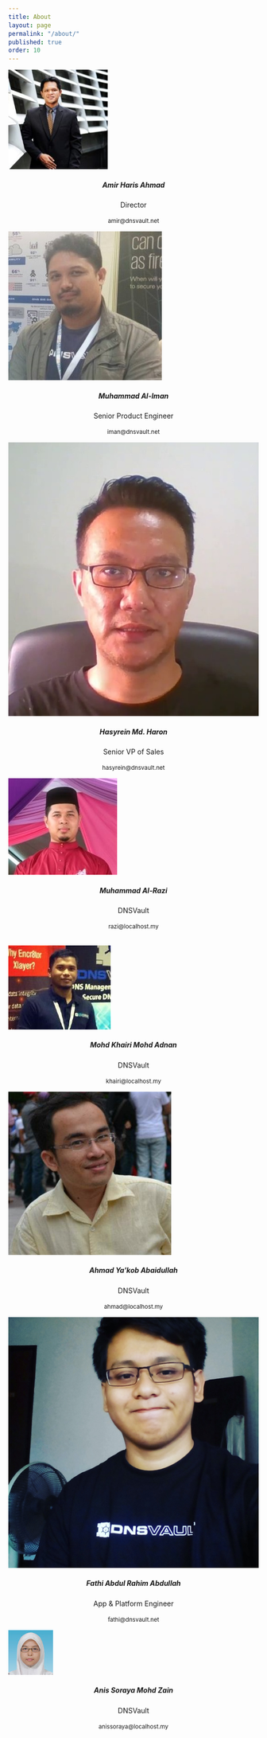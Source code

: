 ```yaml
---
title: About
layout: page
permalink: "/about/"
published: true
order: 10
---
```

<div class="container">
  <div class="card-deck">
    <div class="card" style="border: 0;">
      <div class="pic-container pic-medium pic-circle">
        <img class="pic" src="/assets/images/about/amir.jpg" alt="">
        <div class="pic-overlay">
            <a href="" target="_blank"><i class="fa fa-facebook-square" aria-hidden="true"></i></a>
            <a href="" target="_blank"><i class="fa fa-github-square" aria-hidden="true"></i></a>
            <a href="https://my.linkedin.com/in/amirharis" target="_blank"><i class="fa fa-linkedin-square" aria-hidden="true"></i></a>
            <a href="" target="_blank"><i class="fa fa-twitter-square" aria-hidden="true"></i></a>
        </div>
      </div>
      <div class="card-body" style="text-align: center;">
        <h5 class="card-title">Amir Haris Ahmad</h5>
        <p class="card-text">Director</p>
        <p class="card-text"><a><i class="fa fa-envelope-o" aria-hidden="true"></i></a><small class="text-muted"> amir@dnsvault.net</small></p>
      </div>
    </div>
    <div class="card" style="border: 0;">
      <div class="pic-container pic-medium pic-circle">
        <img class="pic" src="/assets/images/about/iman.jpg" alt="">
        <div class="pic-overlay">
            <a href="http://www.facebook.com" target="_blank"><i class="fa fa-facebook-square" aria-hidden="true"></i></a>
            <a href="http://www.github.com" target="_blank"><i class="fa fa-github-square" aria-hidden="true"></i></a>
            <a href="http://www.linkedin.com" target="_blank"><i class="fa fa-linkedin-square" aria-hidden="true"></i></a>
            <a href="http://www.twitter.com" target="_blank"><i class="fa fa-twitter-square" aria-hidden="true"></i></a>
        </div>
      </div>
      <div class="card-body" style="text-align: center;">
        <h5 class="card-title">Muhammad Al-Iman</h5>
        <p class="card-text">Senior Product Engineer</p>
        <p class="card-text"><a><i class="fa fa-envelope-o" aria-hidden="true"></i></a><small class="text-muted"> iman@dnsvault.net</small></p>
      </div>
    </div>
    <div class="card" style="border: 0;">
      <div class="pic-container pic-medium pic-circle">
        <img class="pic" src="/assets/images/about/hasyrein.jpg" alt="">
        <div class="pic-overlay">
            <a href="http://www.facebook.com" target="_blank"><i class="fa fa-facebook-square" aria-hidden="true"></i></a>
            <a href="http://www.github.com" target="_blank"><i class="fa fa-github-square" aria-hidden="true"></i></a>
            <a href="http://www.linkedin.com" target="_blank"><i class="fa fa-linkedin-square" aria-hidden="true"></i></a>
            <a href="http://www.twitter.com" target="_blank"><i class="fa fa-twitter-square" aria-hidden="true"></i></a>
        </div>
      </div>
      <div class="card-body" style="text-align: center;">
        <h5 class="card-title">Hasyrein Md. Haron</h5>
        <p class="card-text">Senior VP of Sales</p>
        <p class="card-text"><a><i class="fa fa-envelope-o" aria-hidden="true"></i></a><small class="text-muted"> hasyrein@dnsvault.net</small></p>
      </div>
    </div>
    <div class="card" style="border: 0;">
      <div class="pic-container pic-medium pic-circle">
        <img class="pic" src="/assets/images/about/razi.jpg" alt="">
        <div class="pic-overlay">
            <a href="http://www.facebook.com" target="_blank"><i class="fa fa-facebook-square" aria-hidden="true"></i></a>
            <a href="http://www.github.com" target="_blank"><i class="fa fa-github-square" aria-hidden="true"></i></a>
            <a href="http://www.linkedin.com" target="_blank"><i class="fa fa-linkedin-square" aria-hidden="true"></i></a>
            <a href="http://www.twitter.com" target="_blank"><i class="fa fa-twitter-square" aria-hidden="true"></i></a>
        </div>
      </div>
      <div class="card-body" style="text-align: center;">
        <h5 class="card-title">Muhammad Al-Razi</h5>
        <p class="card-text">DNSVault</p>
        <p class="card-text"><a><i class="fa fa-envelope-o" aria-hidden="true"></i></a><small class="text-muted"> razi@localhost.my</small></p>
      </div>
    </div>
  </div>
  <br>
  <div class="card-deck">
    <div class="card" style="border: 0;">
      <div class="pic-container pic-medium pic-circle">
        <img class="pic" src="/assets/images/about/khairi.jpg" alt="">
        <div class="pic-overlay">
            <a href="http://www.facebook.com" target="_blank"><i class="fa fa-facebook-square" aria-hidden="true"></i></a>
            <a href="http://www.github.com" target="_blank"><i class="fa fa-github-square" aria-hidden="true"></i></a>
            <a href="http://www.linkedin.com" target="_blank"><i class="fa fa-linkedin-square" aria-hidden="true"></i></a>
            <a href="http://www.twitter.com" target="_blank"><i class="fa fa-twitter-square" aria-hidden="true"></i></a>
        </div>
      </div>
      <div class="card-body" style="text-align: center;">
        <h5 class="card-title">Mohd Khairi Mohd Adnan</h5>
        <p class="card-text">DNSVault</p>
        <p class="card-text"><a><i class="fa fa-envelope-o" aria-hidden="true"></i></a><small class="text-muted"> khairi@localhost.my</small></p>
      </div>
    </div>
    <div class="card" style="border: 0;">
      <div class="pic-container pic-medium pic-circle">
        <img class="pic" src="/assets/images/about/yakob.png" alt="">
        <div class="pic-overlay">
            <a href="http://www.facebook.com" target="_blank"><i class="fa fa-facebook-square" aria-hidden="true"></i></a>
            <a href="http://www.github.com" target="_blank"><i class="fa fa-github-square" aria-hidden="true"></i></a>
            <a href="http://www.linkedin.com" target="_blank"><i class="fa fa-linkedin-square" aria-hidden="true"></i></a>
            <a href="http://www.twitter.com" target="_blank"><i class="fa fa-twitter-square" aria-hidden="true"></i></a>
        </div>
      </div>
      <div class="card-body" style="text-align: center;">
        <h5 class="card-title">Ahmad Ya'kob Abaidullah</h5>
        <p class="card-text">DNSVault</p>
        <p class="card-text"><a><i class="fa fa-envelope-o" aria-hidden="true"></i></a><small class="text-muted"> ahmad@localhost.my</small></p>
      </div>
    </div>
    <div class="card" style="border: 0;">
      <div class="pic-container pic-medium pic-circle">
        <img class="pic" src="/assets/images/about/fathi.jpg" alt="">
        <div class="pic-overlay">
            <a href="http://www.facebook.com" target="_blank"><i class="fa fa-facebook-square" aria-hidden="true"></i></a>
            <a href="http://www.github.com" target="_blank"><i class="fa fa-github-square" aria-hidden="true"></i></a>
            <a href="http://www.linkedin.com" target="_blank"><i class="fa fa-linkedin-square" aria-hidden="true"></i></a>
            <a href="http://www.twitter.com" target="_blank"><i class="fa fa-twitter-square" aria-hidden="true"></i></a>
        </div>
      </div>
      <div class="card-body" style="text-align: center;">
        <h5 class="card-title">Fathi Abdul Rahim Abdullah</h5>
        <p class="card-text">App & Platform Engineer</p>
        <p class="card-text"><a><i class="fa fa-envelope-o" aria-hidden="true"></i></a><small class="text-muted"> fathi@dnsvault.net</small></p>
      </div>
    </div>
    <div class="card" style="border: 0;">
      <div class="pic-container pic-medium pic-circle">
        <img class="pic" src="/assets/images/about/anis.jpg" alt="">
        <div class="pic-overlay">
            <a href="http://www.facebook.com" target="_blank"><i class="fa fa-facebook-square" aria-hidden="true"></i></a>
            <a href="http://www.github.com" target="_blank"><i class="fa fa-github-square" aria-hidden="true"></i></a>
            <a href="http://www.linkedin.com" target="_blank"><i class="fa fa-linkedin-square" aria-hidden="true"></i></a>
            <a href="http://www.twitter.com" target="_blank"><i class="fa fa-twitter-square" aria-hidden="true"></i></a>
        </div>
      </div>
      <div class="card-body" style="text-align: center;">
        <h5 class="card-title">Anis Soraya Mohd Zain</h5>
        <p class="card-text">DNSVault</p>
        <p class="card-text"><a><i class="fa fa-envelope-o" aria-hidden="true"></i></a><small class="text-muted"> anissoraya@localhost.my</small></p>
      </div>
    </div>
  </div>
</div>
